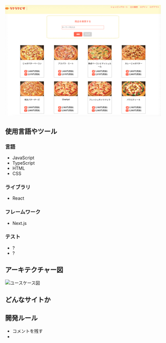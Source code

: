![一覧画面](/public/Top.png) 
## 使用言語やツール
### 言語
- JavaScript
- TypeScript
- HTML
- CSS
### ライブラリ
- React
### フレームワーク
- Next.js
### テスト
- ?
- ?
## アーキテクチャー図
![ユースケース図]()
## どんなサイトか

## 開発ルール
- コメントを残す
- 

